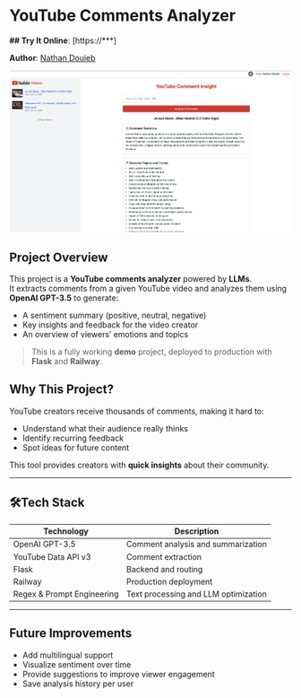 # YouTube Comments Analyzer 

**## Try It Online**: [https://***]

**Author**: [Nathan Douieb](https://github.com/Nathdo)

![Weights](Capture.png)

## Project Overview

This project is a **YouTube comments analyzer** powered by **LLMs**.  
It extracts comments from a given YouTube video and analyzes them using **OpenAI GPT-3.5** to generate:

- A sentiment summary (positive, neutral, negative)
- Key insights and feedback for the video creator
- An overview of viewers’ emotions and topics

> This is a fully working **demo** project, deployed to production with **Flask** and **Railway**.

## Why This Project?

YouTube creators receive thousands of comments, making it hard to:
- Understand what their audience really thinks
- Identify recurring feedback
- Spot ideas for future content

This tool provides creators with **quick insights** about their community.

---

## 🛠Tech Stack

| Technology | Description |
|------------|-------------|
| OpenAI GPT-3.5 | Comment analysis and summarization |
| YouTube Data API v3 | Comment extraction |
| Flask | Backend and routing |
| Railway | Production deployment |
| Regex & Prompt Engineering | Text processing and LLM optimization |

---

## Future Improvements

- Add multilingual support
- Visualize sentiment over time
- Provide suggestions to improve viewer engagement
- Save analysis history per user
